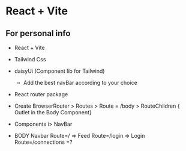 # React + Vite
  ## For personal info


- React + Vite
- Tailwind Css
- daisyUi (Component lib for Tailwind)
   - Add the best navBar according to your choice 
- React router package  
- Create BrowserRouter > Routes > Route = /body > RouteChildren { Outlet in the Body Component} 

- Components
   i> NavBar


- BODY
    Navbar
    Route=/ => Feed
    Route=/login => Login
    Route=/connections =?
